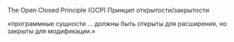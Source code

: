 The Open Closed Principle (OCP)
Принцип открытости/закрытости

«программные сущности … должны быть открыты для расширения, но закрыты для модификации.»